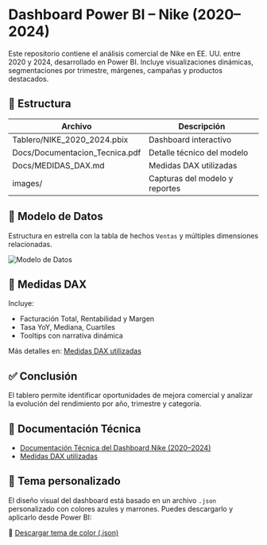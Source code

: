 # Dashboard Power BI – Nike (2020–2024)

Este repositorio contiene el análisis comercial de Nike en EE. UU. entre 2020 y 2024, desarrollado en Power BI. Incluye visualizaciones dinámicas, segmentaciones por trimestre, márgenes, campañas y productos destacados.

## 📁 Estructura

| Archivo | Descripción |
|---------|-------------|
| Tablero/NIKE_2020_2024.pbix | Dashboard interactivo |
| Docs/Documentacion_Tecnica.pdf | Detalle técnico del modelo |
| Docs/MEDIDAS_DAX.md | Medidas DAX utilizadas |
| images/ | Capturas del modelo y reportes |

## 💾 Modelo de Datos

Estructura en estrella con la tabla de hechos `Ventas` y múltiples dimensiones relacionadas.

![Modelo de Datos](images/modelo_datos.png)

## 📐 Medidas DAX

Incluye:
- Facturación Total, Rentabilidad y Margen
- Tasa YoY, Mediana, Cuartiles
- Tooltips con narrativa dinámica

Más detalles en: [Medidas DAX utilizadas](Docs/MEDIDAS_DAX.md)

## ✅ Conclusión

El tablero permite identificar oportunidades de mejora comercial y analizar la evolución del rendimiento por año, trimestre y categoría.

## 📄 Documentación Técnica

- [Documentación Técnica del Dashboard Nike (2020–2024)](Docs/Documentacion_Tecnica.pdf)
- [Medidas DAX utilizadas](Docs/MEDIDAS_DAX.md)

## 🎨 Tema personalizado

El diseño visual del dashboard está basado en un archivo `.json` personalizado con colores azules y marrones. Puedes descargarlo y aplicarlo desde Power BI:

📁 [Descargar tema de color (.json)](themes/Json-marrones-azules.json)

